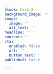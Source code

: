 ```yaml
---
block: hero-2
background_image: ''
image:
  image: ''
  alt_text: ''
headline: ''
content: ''
cta:
  enabled: false
  url: ''
  button_text: ''
published: false

---
```

